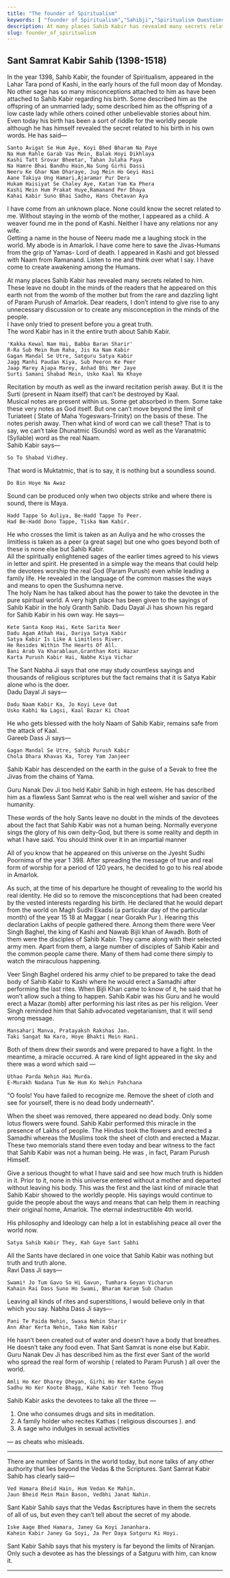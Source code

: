```yaml
---
title: "The founder of Spiritualism"
keywords: [ "founder of Spiritualism","Sahibji","Spiritualism Questions & answers","Spirituality","Sahib Bandgi","Sant Kabir","Spiritual QnA","Spiritual Questions","Spiritual answers" ]
description: At many places Sahib Kabir has revealed many secrets related to him. These leave no doubt in the minds of the readers that he appeared on this earth not from the womb
slug: founder_of_spiritualism
---
```



## Sant Samrat Kabir Sahib (1398-1518)

In the year 1398, Sahib Kabir, the founder of Spiritualism, appeared in the Lahar Tara pond of Kashi, in the early hours of the full moon day of Monday. No other sage has so many misconceptions attached to him as have been attached to Sahib Kabir regarding his birth. Some described him as the offspring of an unmarried lady; some described him as the offspring of a low caste lady while others coined other unbelievable stories about him. Even today his birth has been a sort of riddle for the worldly people although he has himself revealed the secret related to his birth in his own words.
He has said—  
```text
Santo Avigat Se Hum Aye, Koyi Bhed Bharam Na Paye
Na Hum Rahle Garab Vas Mein, Balak Hoyi Dikhlaya
Kashi Tatt Srovar Bheetar, Tahan Julaha Paya
Na Hamre Bhai Bandhu Hain,Na Sung Girhi Dassi
Neeru Ke Ghar Nam Dharaye, Jug Mein Ho Geyi Hasi
Aane Takiya Ung Hamari,Ajaramar Pur Dera
Hukam Haisiyat Se Chaley Aye, Katan Yam Ka Phera
Kashi Mein Hum Prakat Huye,Ramanand Per Dhaya
Kahai Kabir Suno Bhai Sadho, Hans Chetavan Aya
```
I have come from an unknown place. None could know the secret related to me. Without staying in the womb of the mother, I appeared as a child. A weaver found me in the pond of Kashi. Neither I have any relations nor any wife.     
Getting a name in the house of Neeru made me a laughing stock in the world. My abode is in Amarlok. I have come here to save the Jivas-Humans from the grip of Yamas- Lord of death. I appeared in Kashi and got blessed with Naam from Ramanand. Listen to me and think over what I say. I have come to create awakening among the Humans.  


At many places Sahib Kabir has revealed many secrets related to him. These leave no doubt in the minds of the readers that he appeared on this earth not from the womb of the mother but from the rare and dazzling light of Param Purush of Amarlok. Dear readers, I don’t intend to give rise to any unnecessary discussion or to create any misconception in the minds of the people.  
I have only tried to present before you a great truth.  
The word Kabir has in it the entire truth about Sahib Kabir.  
```text
'Kakka Kewal Nam Hai, Babba Baran Sharir'
R-Ra Sub Mein Rum Raha, Jis Ka Nam Kabir
Gagan Mandal Se Utre, Satguru Satya Kabir
Jagg Manhi Paudan Kiya, Sub Peeron Ke Peer
Jaap Marey Ajapa Marey, Anhad Bhi Mer Jaye
Surti Samani Shabad Mein, Usko Kaal Na Khaye
```
Recitation by mouth as well as the inward recitation perish away. But it is the Surti (present in Naam itself) that can’t be destroyed by Kaal.  
Musical notes are present within us. Some get absorbed in them. Some take these very notes as God itself. But one can’t move beyond the limit of Turiateet ( State of Maha Yogeswars-Trinity) on the basis of these. The notes perish away. Then what kind of word can we call these? That is to say, we can’t take Dhunatmic (Sounds) word as well as the Varanatmic (Syllable) word as the real Naam.  
Sahib Kabir says—  
```text
So To Shabad Vidhey.  
```
That word is Muktatmic, that is to say, it is nothing but a soundless sound.  
```text
Do Bin Hoye Na Awaz
```
Sound can be produced only when two objects strike and where there is sound, there is Maya.  
```text
Hadd Tappe So Auliya, Be-Hadd Tappe To Peer.
Had Be-Hadd Dono Tappe, Tiska Nam Kabir.
```

He who crosses the limit is taken as an Auliya and he who crosses the limitless is taken as a peer (a great sage) but one who goes beyond both of these is none else but Sahib Kabir.  
All the spiritually enlightened sages of the earlier times agreed to his views in letter and spirit. He presented in a simple way the means that could help the devotees worship the real God (Param Purush) even while leading a family life. He revealed in the language of the common masses the ways and means to open the Sushumna nerve.  
The holy Nam he has talked about has the power to take the devotee in the pure spiritual world. A very high place has been given to the sayings of Sahib Kabir in the holy Granth Sahib. Dadu Dayal Ji has shown his regard for Sahib Kabir in his own way. He says—  
```text
Kete Santa Koop Hai, Kete Sarita Neer
Dadu Agam Athah Hai, Dariya Satya Kabir
Satya Kabir Is Like A Limitless River.
He Resides Within The Hearts Of All.
Bani Arab Va Kharablaun,Granthan Koti Hazar
Karta Purush Kabir Hai, Nabhe Kiya Vichar
```
The Sant Nabha Ji says that one may study countless sayings and thousands of religious scriptures but the fact remains that it is Satya Kabir alone who is the doer.  
Dadu Dayal Ji says—
```text
Dadu Naam Kabir Ka, Jo Koyi Leve Oat
Usko Kabhi Na Lagsi, Kaal Bazar Ki Choat
```
He who gets blessed with the holy Naam of Sahib Kabir, remains safe from the attack of Kaal.  
Gareeb Dass Ji says—
```text
Gagan Mandal Se Utre, Sahib Purush Kabir
Chola Dhara Khavas Ka, Torey Yam Janjeer
```
Sahib Kabir has descended on the earth in the guise of a Sevak to free the Jivas from the chains of Yama.  

Guru Nanak Dev Ji too held Kabir Sahib in high esteem. He has described him as a flawless Sant Samrat who is the real well wisher and savior of the humanity.  

These words of the holy Sants leave no doubt in the minds of the devotees about the fact that Sahib Kabir was not a human being. Normally everyone sings the glory of his own deity-God, but there is some reality and depth in what I have said. You should think over it in an impartial manner  

All of you know that he appeared on this universe on the Jyesht Sudhi Poornima of the year 1 398. After spreading the message of true and real form of worship for a period of 120 years, he decided to go to his real abode in Amarlok.  

As such, at the time of his departure he thought of revealing to the world his real identity. He did so to remove the misconceptions that had been created by the vested interests regarding his birth. He declared that he would depart from the world on Magh Sudhi Ekadsi (a particular day of the particular month) of the year 15 18 at Maggar ( near Gorakh Pur ). Hearing this declaration Lakhs of people gathered there. Among them there were Veer Singh Baghel, the king of Kashi and Nawab Bijli khan of Awadh. Both of them were the disciples of Sahib Kabir. They came along with their selected army men. Apart from them, a large number of disciples of Sahib Kabir and the common people came there. Many of them had come there simply to watch the miraculous happening.  

Veer Singh Baghel ordered his army chief to be prepared to take the dead body of Sahib Kabir to Kashi where he would erect a Samadhi after performing the last rites. When Bijli Khan came to know of it, he said that he won’t allow such a thing to happen. Sahib Kabir was his Guru and he would erect a Mazar (tomb) after performing his last rites as per his religion. Veer Singh reminded him that Sahib advocated vegetarianism, that it will send wrong message.  
```text
Mansahari Manva, Pratayaksh Rakshas Jan.
Taki Sangat Na Karo, Hoye Bhakti Mein Hani.
```
Both of them drew their swords and were prepared to have a fight. In the meantime, a miracle occurred. A rare kind of light appeared in the sky and there was a word which said —  
```text
Uthao Parda Nehin Hai Murda.
E-Murakh Nadana Tum Ne Hum Ko Nehin Pahchana
```
"O fools! You have failed to recognize me. Remove the sheet of cloth and see for yourself, there is no dead body underneath".

When the sheet was removed, there appeared no dead body. Only some lotus flowers were found. Sahib Kabir performed this miracle in the presence of Lakhs of people. The Hindus took the flowers and erected a Samadhi whereas the Muslims took the sheet of cloth and erected a Mazar. These two memorials stand there even today and bear witness to the fact that Sahib Kabir was not a human being. He was , in fact, Param Purush Himself.    

Give a serious thought to what I have said and see how much truth is hidden in it. Prior to it, none in this universe entered without a mother and departed without leaving his body. This was the first and the last kind of miracle that Sahib Kabir showed to the worldly people. His sayings would continue to guide the people about the ways and means that can help them in reaching their original home, Amarlok. The eternal indestructible 4th world.

His philosophy and Ideology can help a lot in establishing peace all over the world now.
```text
Satya Sahib Kabir They, Kah Gaye Sant Sabhi
```
All the Sants have declared in one voice that Sahib Kabir was nothing but truth and truth alone.  
Ravi Dass Ji says—
```text
Swami! Jo Tum Gavo So Hi Gavun, Tumhara Geyan Vicharun
Kahain Rai Dass Suno Ho Swami, Bharam Karam Sub Chadun
```
Leaving all kinds of rites and superstitions, I would believe only in that which you say. Nabha Dass Ji says—  
```text
Pani Te Paida Nehin, Swasa Nehin Sharir
Ann Ahar Kerta Nehin, Tako Nam Kabir
```
He hasn’t been created out of water and doesn’t have a body that breathes. He doesn’t take any food even. That Sant Samrat is none else but Kabir.  
Guru Nanak Dev Ji has described him as the first ever Sant of the world who spread the real form of worship ( related to Param Purush ) all over the world.  
```text
Amli Ho Ker Dharey Dheyan, Girhi Ho Ker Kathe Geyan
Sadhu Ho Ker Koote Bhagg, Kahe Kabir Yeh Teeno Thug
```
Sahib Kabir asks the devotees to take all the three —  

1. One who consumes drugs and sits in meditation.
2. A family holder who recites Kathas ( religious
   discourses ). and
3. A sage who indulges in sexual activities 

— as cheats who misleads.

----
There are number of Sants in the world today, but none talks of any other authority that lies beyond the Vedas & the Scriptures. Sant Samrat Kabir Sahib has clearly said—
```text
Ved Hamara Bheid Hain, Hum Vedan Ke Mahin.
Jaun Bheid Mein Main Bason, Vedbhi Janat Nahin.
```
Sant Kabir Sahib says that the Vedas &scriptures have in them the secrets of all of us, but even they can’t tell about the secret of my abode.
```text
Iske Aage Bhed Hamara, Janey Ga Koyi Jananhara.
Kahein Kabir Janey Ga Soyi, Ja Per Daya Satguru Ki Hoyi.
```
Sant Kabir Sahib says that his mystery is far beyond the limits of Niranjan. Only such a devotee as has the blessings of a Satguru with him, can know it.

----